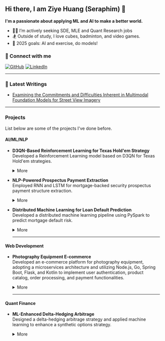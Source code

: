 ## Hi there, I am Ziye Huang (Seraphim) 👋

**I'm a passionate about applying ML and AI to make a better world.**

- 👨‍💻 I’m actively seeking SDE, MLE and Quant Research jobs
- 🏂 Outside of study, I love cubes, badminton, and video games.
- 🎯 2025 goals: AI and exercise, do models!

### 📱 Connect with me
[![GitHub](https://img.shields.io/badge/-GitHub-black?style=flat&logo=github)](https://github.com/SeraphimHuang)
[![LinkedIn](https://img.shields.io/badge/-LinkedIn-blue?style=flat&logo=linkedin)](https://linkedin.com/in/ziyehuang)

---

### 📕 Latest Writings
- [Examining the Commitments and Difficulties Inherent in Multimodal Foundation Models for Street View Imagery](https://arxiv.org/abs/2408.12821)

---

### Projects
  List below are some of the projects I've done before.

  #### AI/ML/NLP

- **D3QN-Based Reinforcement Learning for Texas Hold'em Strategy**  
   Developed a Reinforcement Learning model based on D3QN for Texas Hold'em strategies.

   <details>
   <summary>More</summary>

   - Designed state and action spaces, built the gaming environment, and constructed multiple opponents for training.
   - Utilized Monte Carlo simulation and Convolutional Neural Networks (CNN) to evaluate hand strength based on cards.
   - Adopted Dueling Double DQN to determine game strategies and refined the reward function for optimization.

   </details>

- **NLP-Powered Prospectus Payment Extraction**  
   Employed RNN and LSTM for mortgage-backed security prospectus payment structure extraction.
   <details>
   <summary>More</summary>

   - Manually annotated sentences in Fannie Mae's Connecticut Avenue Securities prospectus for cashflow relevance.
   - Developed and fine-tuned machine learning models, including Recurrent Neural Networks (RNN) and Long Short-Term Memory (LSTM), to extract cashflow payment information from mortgage-backed security prospectuses.
   - Optimized model performance using hyperparameter tuning, dropout regularization, and gradient clipping, reducing overfitting and enhancing stability for long sequence processing.

   </details>

- **Distributed Machine Learning for Loan Default Prediction**  
   Developed a distributed machine learning pipeline using PySpark to predict mortgage default risk.
   <details>
   <summary>More</summary>

   - Conducted data preprocessing and feature engineering, and applied Lasso regression for feature selection.
   - Trained Logistic Regression and Decision Tree models using weighted samples to address class imbalance.
   - Deployed the final model to a Hadoop FS cluster for scalable data processing of 40m+ Freddie Mac's records.

   </details>

  ---

#### Web Development
- **Photography Equipment E-commerce**  
   Developed an e-commerce platform for photography equipment, adopting a microservices architecture and utilizing Node.js, Go, Spring Boot, Flask, and Kotlin to implement user authentication, product catalog, order processing, and payment functionalities.
   <details>
   <summary>More</summary>

   - Employed Docker and Kubernetes for containerization and orchestration, built a RESTful API gateway with Nginx to route client requests, enhancing system modularity and scalability.
   - Accelerated the above calibration process through parallel computation in Python using the multiprocessing library.
   - Implemented centralized logging and monitoring using the ELK Stack, optimized inter-service communication with gRPC reducing network overhead by 20%.
   - Created an asynchronous notification service with Kotlin and Redis for real-time email and SMS notifications.

   </details>

  ---

#### Quant Finance
- **ML-Enhanced Delta-Hedging Arbitrage**  
   Designed a delta-hedging arbitrage strategy and applied machine learning to enhance a synthetic options strategy.
   <details>
   <summary>More</summary>

   - Preprocessed tick-level commodity options data, calculated implied volatilities using Newton's method.
   - Accelerated the above calibration process through parallel computation in Python using the multiprocessing library.
   - Developed an arbitrage strategy trading implied volatility by delta-hedging (in backtesting, annualized return: 17%)
   - Employed Random Forest to enhance signals of an existing synthetic option strategy and tripled the per-trade return.

   </details>


<!--
**SeraphimHuang/SeraphimHuang** is a ✨ _special_ ✨ repository because its `README.md` (this file) appears on your GitHub profile.

Here are some ideas to get you started:

- 🔭 I’m currently working on ...
- 🌱 I’m currently learning ...
- 👯 I’m looking to collaborate on ...
- 🤔 I’m looking for help with ...
- 💬 Ask me about ...
- 📫 How to reach me: ...
- 😄 Pronouns: ...
- ⚡ Fun fact: ...
-->
